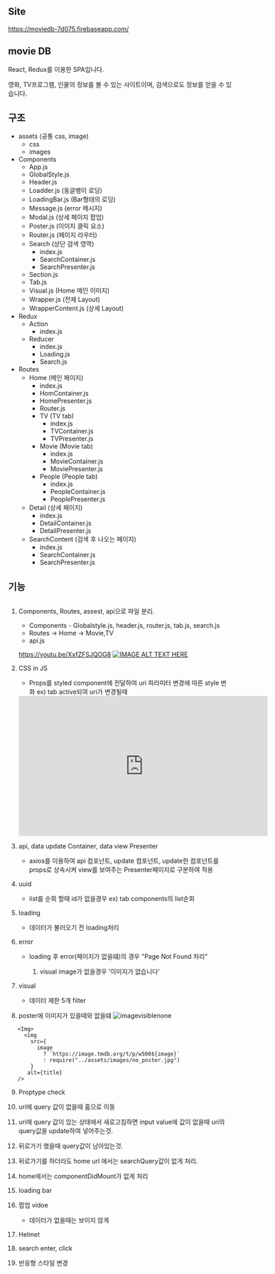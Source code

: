 ## Site

https://moviedb-7d075.firebaseapp.com/

## movie DB

React, Redux를 이용한 SPA입니다.

영화, TV프로그램, 인물의 정보를 볼 수 있는 사이트이며, 검색으로도 정보를 얻을 수 있습니다.

## 구조

- assets (공통 css, image)
  - css
  - images
- Components
  - App.js
  - GlobalStyle.js
  - Header.js
  - Loadder.js (동글뱅이 로딩)
  - LoadingBar.js (Bar형태의 로딩)
  - Message.js (error 메시지)
  - Modal.js (상세 페이지 팝업)
  - Poster.js (이미지 클릭 요소)
  - Router.js (페이지 라우터)
  - Search (상단 검색 영역)
    - index.js
    - SearchContainer.js
    - SearchPresenter.js
  - Section.js
  - Tab.js
  - Visual.js (Home 메인 이미지)
  - Wrapper.js (전체 Layout)
  - WrapperContent.js (상세 Layout)
- Redux
  - Action
    - index.js
  - Reducer
    - index.js
    - Loading.js
    - Search.js
- Routes
  - Home (메인 페이지)
    - index.js
    - HomContainer.js
    - HomePresenter.js
    - Router.js
    - TV (TV tab)
      - index.js
      - TVContainer.js
      - TVPresenter.js
    - Movie (Movie tab)
      - index.js
      - MovieContainer.js
      - MoviePresenter.js
    - People (People tab)
      - index.js
      - PeopleContainer.js
      - PeoplePresenter.js
  - Detail (상세 페이지)
    - index.js
    - DetailContainer.js
    - DetailPresenter.js
  - SearchContent (검색 후 나오는 페이지)
    - index.js
    - SearchContainer.js
    - SearchPresenter.js

## 기능

```react

```

1. Components, Routes, assest, api으로 파일 분리.

   - Components - Globalstyle.js, header.js, router.js, tab.js, search.js
   - Routes -> Home -> Movie,TV
   - api.js

   https://youtu.be/XxfZFSJQOG8
   [![IMAGE ALT TEXT HERE](https://img.youtube.com/vi/XxfZFSJQOG8/0.jpg)](https://www.youtube.com/watch?v=XxfZFSJQOG8)

2. CSS in JS

   - Props를 styled component에 전달하여 uri 파라미터 변경에 따른 style 변화 ex) tab active되여 uri가 변경될때

   <iframe width="560" height="315" src="https://www.youtube.com/embed/XxfZFSJQOG8" frameborder="0" allowfullscreen></iframe>

3) api, data update Container, data view Presenter

   - axios를 이용하여 api 컴포넌트, update 컴포넌트, update한 컴포넌트를 props로 상속시켜 view를 보여주는 Presenter페이지로 구분하여 적용

4) uuid

   - list를 순회 할때 id가 없을경우 ex) tab components의 list순회

5) loading

   - 데이터가 불러오기 전 loading처리

6) error

   - loading 후 error(페이지가 없을떄)의 경우 "Page Not Found 처리"

     1. visual image가 없을경우 '이미지가 없습니다'

7) visual

   - 데이터 제한 5개 filter

8) poster에 이미지가 있을때와 없을떄
   ![imagevisiblenone](https://user-images.githubusercontent.com/33679192/74597816-d5ce0d00-50a8-11ea-9de1-b7b80626a43e.jpg)

```react
   <Img>
     <img
       src={
         image
           ? `https://image.tmdb.org/t/p/w500${image}`
           : require("../assets/images/no_poster.jpg")
       }
      alt={title}
   />
```

9. Proptype check

10. uri에 query 값이 없을때 홈으로 이동

11. uri에 query 값이 있는 상태에서 새로고침하면 input value에 값이 없을때 uri의 query값을 update하여 넣어주는것.

12. 뒤로가기 했을때 query값이 남아있는것.

13. 뒤로가기를 하더라도 home url 에서는 searchQuery값이 없게 처리.

14. home에서는 componentDidMount가 없게 처리

15. loading bar

16. 팝업 vidoe

    - 데이터가 없을때는 보이지 않게

17. Helmet

18. search enter, click

19. 반응형 스타일 변경
